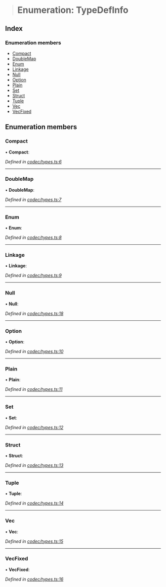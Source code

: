 > # Enumeration: TypeDefInfo

## Index

### Enumeration members

* [Compact](_codec_types_.typedefinfo.md#compact)
* [DoubleMap](_codec_types_.typedefinfo.md#doublemap)
* [Enum](_codec_types_.typedefinfo.md#enum)
* [Linkage](_codec_types_.typedefinfo.md#linkage)
* [Null](_codec_types_.typedefinfo.md#null)
* [Option](_codec_types_.typedefinfo.md#option)
* [Plain](_codec_types_.typedefinfo.md#plain)
* [Set](_codec_types_.typedefinfo.md#set)
* [Struct](_codec_types_.typedefinfo.md#struct)
* [Tuple](_codec_types_.typedefinfo.md#tuple)
* [Vec](_codec_types_.typedefinfo.md#vec)
* [VecFixed](_codec_types_.typedefinfo.md#vecfixed)

## Enumeration members

###  Compact

• **Compact**:

*Defined in [codec/types.ts:6](https://github.com/polkadot-js/api/blob/5ee2caf/packages/types/src/codec/types.ts#L6)*

___

###  DoubleMap

• **DoubleMap**:

*Defined in [codec/types.ts:7](https://github.com/polkadot-js/api/blob/5ee2caf/packages/types/src/codec/types.ts#L7)*

___

###  Enum

• **Enum**:

*Defined in [codec/types.ts:8](https://github.com/polkadot-js/api/blob/5ee2caf/packages/types/src/codec/types.ts#L8)*

___

###  Linkage

• **Linkage**:

*Defined in [codec/types.ts:9](https://github.com/polkadot-js/api/blob/5ee2caf/packages/types/src/codec/types.ts#L9)*

___

###  Null

• **Null**:

*Defined in [codec/types.ts:18](https://github.com/polkadot-js/api/blob/5ee2caf/packages/types/src/codec/types.ts#L18)*

___

###  Option

• **Option**:

*Defined in [codec/types.ts:10](https://github.com/polkadot-js/api/blob/5ee2caf/packages/types/src/codec/types.ts#L10)*

___

###  Plain

• **Plain**:

*Defined in [codec/types.ts:11](https://github.com/polkadot-js/api/blob/5ee2caf/packages/types/src/codec/types.ts#L11)*

___

###  Set

• **Set**:

*Defined in [codec/types.ts:12](https://github.com/polkadot-js/api/blob/5ee2caf/packages/types/src/codec/types.ts#L12)*

___

###  Struct

• **Struct**:

*Defined in [codec/types.ts:13](https://github.com/polkadot-js/api/blob/5ee2caf/packages/types/src/codec/types.ts#L13)*

___

###  Tuple

• **Tuple**:

*Defined in [codec/types.ts:14](https://github.com/polkadot-js/api/blob/5ee2caf/packages/types/src/codec/types.ts#L14)*

___

###  Vec

• **Vec**:

*Defined in [codec/types.ts:15](https://github.com/polkadot-js/api/blob/5ee2caf/packages/types/src/codec/types.ts#L15)*

___

###  VecFixed

• **VecFixed**:

*Defined in [codec/types.ts:16](https://github.com/polkadot-js/api/blob/5ee2caf/packages/types/src/codec/types.ts#L16)*